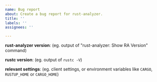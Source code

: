 ```yaml
---
name: Bug report
about: Create a bug report for rust-analyzer.
title: ''
labels: ''
assignees: ''

---
```


<!--
Troubleshooting guide: https://rust-analyzer.github.io/manual.html#troubleshooting
Forum for questions: https://users.rust-lang.org/c/ide/14

Before submitting, please make sure that you're not running into one of these known issues:

 1. extension doesn't load in VSCodium: #11080
 2. on-the-fly diagnostics are mostly unimplemented (`cargo check` diagnostics will be shown when saving a file): #3107

Otherwise please try to provide information which will help us to fix the issue faster. Minimal reproducible examples with few dependencies are especially lovely <3.
-->

**rust-analyzer version**: (eg. output of "rust-analyzer: Show RA Version" command)

**rustc version**: (eg. output of `rustc -V`)

**relevant settings**: (eg. client settings, or environment variables like `CARGO`, `RUSTUP_HOME` or `CARGO_HOME`)
